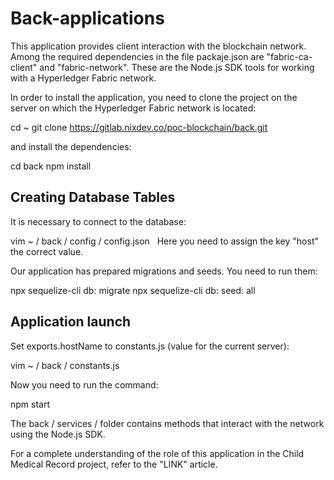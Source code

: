 # Back-applications

This application provides client interaction with the blockchain network. Among the required dependencies in the file packaje.json are "fabric-ca-client" and "fabric-network". These are the Node.js SDK tools for working with a Hyperledger Fabric network.

In order to install the application, you need to clone the project on the server on which the Hyperledger Fabric network is located:

cd ~
git clone https://gitlab.nixdev.co/poc-blockchain/back.git

and install the dependencies:

cd back
npm install

## Creating Database Tables

It is necessary to connect to the database:

vim ~ / back / config / config.json
 
Here you need to assign the key "host" the correct value.

Our application has prepared migrations and seeds. You need to run them:

npx sequelize-cli db: migrate
npx sequelize-cli db: seed: all

## Application launch

Set exports.hostName to constants.js (value for the current server):

vim ~ / back / constants.js

Now you need to run the command:

npm start

The back / services / folder contains methods that interact with the network using the Node.js SDK.

For a complete understanding of the role of this application in the Child Medical Record project, refer to the "LINK" article.